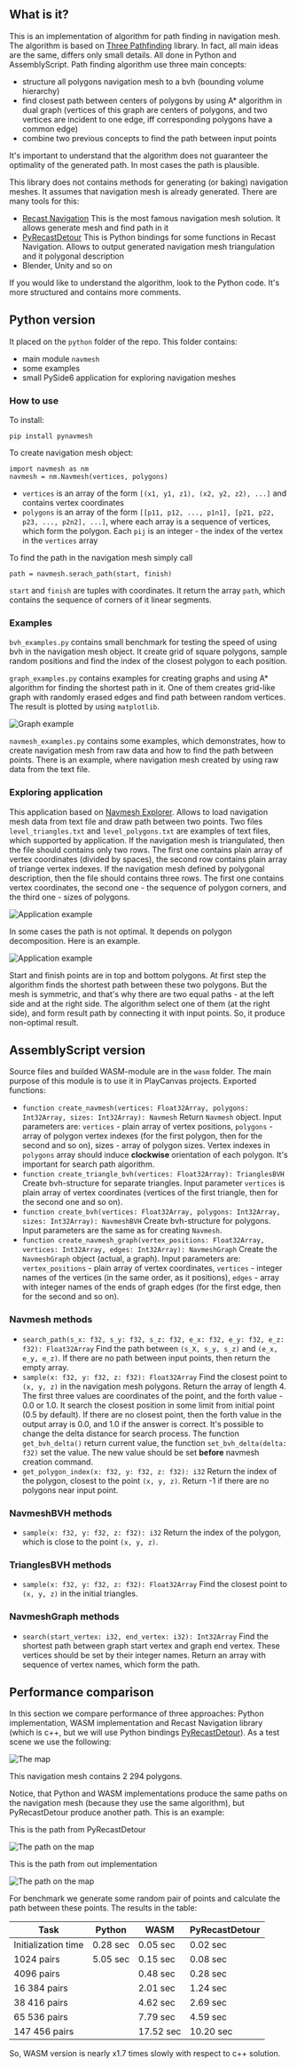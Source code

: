 ## What is it?

This is an implementation of algorithm for path finding in navigation mesh. The algorithm is based on [Three Pathfinding](https://github.com/donmccurdy/three-pathfinding) library. In fact, all main ideas are the same, differs only small details.  All done in Python and AssemblyScript. Path finding algorithm use three main concepts:
* structure all polygons navigation mesh to a bvh (bounding volume hierarchy)
* find closest path between centers of polygons by using A* algorithm in dual graph (vertices of this graph are centers of polygons, and two vertices are incident to one edge, iff corresponding polygons have a common edge)
* combine two previous concepts to find the path between input points

It's important to understand that the algorithm does not guaranteer the optimality of the generated path. In most cases the path is plausible.

This library does not contains methods for generating (or baking) navigation meshes. It assumes that navigation mesh is already generated. There are many tools for this:
* [Recast Navigation](https://github.com/recastnavigation/recastnavigation) This is the most famous navigation mesh solution. It allows generate mesh and find path in it
* [PyRecastDetour](https://github.com/Tugcga/PyRecastDetour) This is Python bindings for some functions in Recast Navigation. Allows to output generated navigation mesh triangulation and it polygonal description
* Blender, Unity and so on

If you would like to understand the algorithm, look to the Python code. It's more structured and contains more comments.

## Python version

It placed on the ```python``` folder of the repo. This folder contains:

* main module ```navmesh```
* some examples
* small PySide6 application for exploring navigation meshes

### How to use

To install:

```
pip install pynavmesh
```

To create navigation mesh object:

```
import navmesh as nm
navmesh = nm.Navmesh(vertices, polygons)
```
* ```vertices``` is an array of the form ```[(x1, y1, z1), (x2, y2, z2), ...]``` and contains vertex coordinates
* ```polygons``` is an array of the form ```[[p11, p12, ..., p1n1], [p21, p22, p23, ..., p2n2], ...]```, where each array is a sequence of vertices, which form the polygon. Each ```pij``` is an integer - the index of the vertex in the ```vertices``` array

To find the path in the navigation mesh simply call

```
path = navmesh.serach_path(start, finish)
```

```start``` and ```finish``` are tuples with coordinates. It return the array ```path```, which contains the sequence of corners of it linear segments.

### Examples

```bvh_examples.py``` contains small benchmark for testing the speed of using bvh in the navigation mesh object. It create grid of square polygons, sample random positions and find the index of the closest polygon to each position.

```graph_examples.py``` contains examples for creating graphs and using A* algorithm for finding the shortest path in it. One of them creates grid-like graph with randomly erased edges and find path between random vertices. The result is plotted by using ```matplotlib```.

![Graph example](images/graph_01.png?raw=true)

```navmesh_examples.py``` contains some examples, which demonstrates, how to create navigation mesh from raw data and how to find the path between points. There is an example, where navigation mesh created by using raw data from the text file.

### Exploring application

This application based on [Navmesh Explorer](https://github.com/Tugcga/Navmesh-Explorer). Allows to load navigation mesh data from text file and draw path between two points. Two files ```level_triangles.txt``` and ```level_polygons.txt``` are examples of text files, which supported by application. If the navigation mesh is triangulated, then the file should contains only two rows. The first one contains plain array of vertex coordinates (divided by spaces), the second row contains plain array of triange vertex indexes. If the navigation mesh defined by polygonal description, then the file should contains three rows. The first one contains vertex coordinates, the second one - the sequence of polygon corners, and the third one - sizes of polygons.

![Application example](images/app_01.png?raw=true)

In some cases the path is not optimal. It depends on polygon decomposition. Here is an example.

![Application example](images/app_02.png?raw=true)

Start and finish points are in top and bottom polygons. At first step the algorithm finds the shortest path between these two polygons. But the mesh is symmetric, and that's why there are two equal paths - at the left side and at the right side. The algorithm select one of them (at the right side), and form result path by connecting it with input points. So, it produce non-optimal result.

## AssemblyScript version

Source files and builded WASM-module are in the ```wasm``` folder. The main purpose of this module is to use it in PlayCanvas projects. Exported functions:

* ```function create_navmesh(vertices: Float32Array, polygons: Int32Array, sizes: Int32Array): Navmesh``` Return ```Navmesh``` object. Input parameters are: ```vertices``` - plain array of vertex positions, ```polygons``` - array of polygon vertex indexes (for the first polygon, then for the second and so on), sizes - array of polygon sizes. Vertex indexes in ```polygons``` array should induce **clockwise** orientation of each polygon. It's important for search path algorithm.
* ```function create_triangle_bvh(vertices: Float32Array): TrianglesBVH``` Create bvh-structure for separate triangles. Input parameter ```vertices``` is plain array of vertex coordinates (vertices of the first triangle, then for the second one and so on).
* ```function create_bvh(vertices: Float32Array, polygons: Int32Array, sizes: Int32Array): NavmeshBVH``` Create bvh-structure for polygons. Input parameters are the same as for creating ```Navmesh```.
* ```function create_navmesh_graph(vertex_positions: Float32Array, vertices: Int32Array, edges: Int32Array): NavmeshGraph``` Create the ```NavmeshGraph``` object (actual, a graph). Input parameters are: ```vertex_positions``` - plain array of vertex coordinates, ```vertices``` - integer names of the vertices (in the same order, as it positions), ```edges``` - array with integer names of the ends of graph edges (for the first edge, then for the second and so on).

### Navmesh methods

* ```search_path(s_x: f32, s_y: f32, s_z: f32, e_x: f32, e_y: f32, e_z: f32): Float32Array``` Find the path between ```(s_X, s_y, s_z)``` and ```(e_x, e_y, e_z)```. If there are no path between input points, then return the empty array.
* ```sample(x: f32, y: f32, z: f32): Float32Array``` Find the closest point to ```(x, y, z)``` in the navigation mesh polygons. Return the array of length 4. The first three values are coordinates of the point, and the forth value - 0.0 or 1.0. It search the closest position in some limit from initial point (0.5 by default). If there are no closest point, then the forth value in the output array is 0.0, and 1.0 if the answer is correct. It's possible to change the delta distance for search process. The function ```get_bvh_delta()``` return current value, the function ```set_bvh_delta(delta: f32)``` set the value. The new value should be set **before** navmesh creation command.
* ```get_polygon_index(x: f32, y: f32, z: f32): i32``` Return the index of the polygon, closest to the point ```(x, y, z)```. Return -1 if there are no polygons near input point.

### NavmeshBVH methods

* ```sample(x: f32, y: f32, z: f32): i32``` Return the index of the polygon, which is close to the point ```(x, y, z)```.

### TrianglesBVH methods

* ```sample(x: f32, y: f32, z: f32): Float32Array``` Find the closest point to ```(x, y, z)``` in the initial triangles.

### NavmeshGraph methods

* ```search(start_vertex: i32, end_vertex: i32): Int32Array``` Find the shortest path between graph start vertex and graph end vertex. These vertices should be set by their integer names. Return an array with sequence of vertex names, which form the path.

## Performance comparison

In this section we compare performance of three approaches: Python implementation, WASM implementation and Recast Navigation library (which is c++, but we will use Python bindings [PyRecastDetour](https://github.com/Tugcga/PyRecastDetour)). As a test scene we use the following:

![The map](images/map_00.png?raw=true)

This navigation mesh contains 2 294 polygons.

Notice, that Python and WASM implementations produce the same paths on the navigation mesh (because they use the same algorithm), but PyRecastDetour produce another path. This is an example:

This is the path from PyRecastDetour

![The path on the map](images/map_01.png?raw=true)

This is the path from out implementation

![The path on the map](images/map_02.png?raw=true)

For benchmark we generate some random pair of points and calculate the path between these points. The results in the table:

Task | Python | WASM | PyRecastDetour
--- | --- | --- | ---
Initialization time | 0.28 sec | 0.05 sec | 0.02 sec
1024 pairs | 5.05 sec | 0.15 sec | 0.08 sec
4096 pairs |  | 0.48 sec | 0.28 sec
16 384 pairs | | 2.01 sec | 1.24 sec
38 416 pairs | | 4.62 sec | 2.69 sec
65 536 pairs | | 7.79 sec | 4.59 sec
147 456 pairs | | 17.52 sec | 10.20 sec

So, WASM version is nearly x1.7 times slowly with respect to c++ solution.